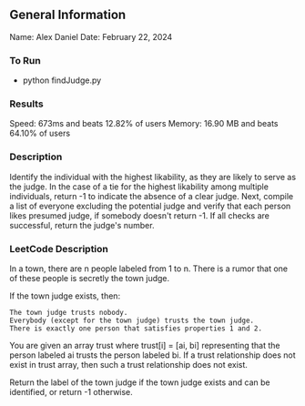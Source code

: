 ## General Information
Name: Alex Daniel
Date: February 22, 2024

### To Run
- python findJudge.py

### Results
Speed: 673ms and beats 12.82% of users
Memory: 16.90 MB and beats 64.10% of users

### Description
Identify the individual with the highest likability, as they are likely to serve as the judge. In the case of a tie for the highest likability among multiple individuals, return -1 to indicate the absence of a clear judge. Next, compile a list of everyone excluding the potential judge and verify that each person likes presumed judge, if somebody doesn't return -1. If all checks are successful, return the judge's number.

### LeetCode Description
In a town, there are n people labeled from 1 to n. There is a rumor that one of these people is secretly the town judge.

If the town judge exists, then:

    The town judge trusts nobody.
    Everybody (except for the town judge) trusts the town judge.
    There is exactly one person that satisfies properties 1 and 2.

You are given an array trust where trust[i] = [ai, bi] representing that the person labeled ai trusts the person labeled bi. If a trust relationship does not exist in trust array, then such a trust relationship does not exist.

Return the label of the town judge if the town judge exists and can be identified, or return -1 otherwise.
